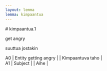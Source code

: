 ```yaml
---
layout: lemma
lemma: kimpaantua
---
```


<div class="sense">
# <span class="sensename">kimpaantua.1</span>

<span class="description">get angry</span>

<span class="description">suuttua jostakin</span>

A0 | Entity getting angry |   | Kimpaantuva taho |  
A1 | Subject |   | Aihe |  

</div>

